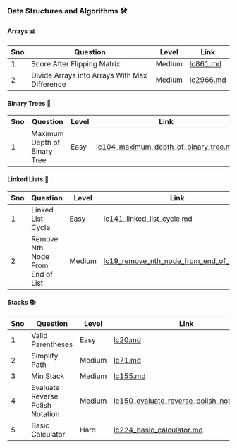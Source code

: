### Data Structures and Algorithms 🛠️

#### Arrays 📊

| Sno | Question                                         | Level  | Link                                                                                                 |
|-----|--------------------------------------------------|--------|------------------------------------------------------------------------------------------------------|
| 1   | Score After Flipping Matrix                     | Medium | [lc861.md](./arrays/lc861_score_after_flipping_matrix/lc861.md)                                      |
| 2   | Divide Arrays into Arrays With Max Difference   | Medium | [lc2966.md](./arrays/lc2966_divide_arrays_into_arrays_with_max_difference/lc2966.md)                |

#### Binary Trees 🌳

| Sno | Question                              | Level | Link                                                                                                     |
|-----|---------------------------------------|-------|----------------------------------------------------------------------------------------------------------|
| 1   | Maximum Depth of Binary Tree         | Easy  | [lc104_maximum_depth_of_binary_tree.md](./binary-trees/lc104_maximum_depth_of_binary_tree/lc104_maximum_depth_of_binary_tree.md) |

#### Linked Lists 🔗

| Sno | Question                                    | Level  | Link                                                                                           |
|-----|---------------------------------------------|--------|------------------------------------------------------------------------------------------------|
| 1   | Linked List Cycle                           | Easy   | [lc141_linked_list_cycle.md](./linked-lists/lc141_linked_list_cycle/lc141_linked_list_cycle.md) |
| 2   | Remove Nth Node From End of List           | Medium | [lc19_remove_nth_node_from_end_of_list.md](./linked-lists/lc19_remove_nth_node_from_end_of_list/lc19_remove_nth_node_from_end_of_list.md) |

#### Stacks 📚

| Sno | Question                                      | Level  | Link                                                               |
|-----|-----------------------------------------------|--------|--------------------------------------------------------------------|
| 1   | Valid Parentheses                             | Easy   | [lc20.md](./stacks/lc20_valid_parantheses/lc20.md)                 |
| 2   | Simplify Path                                 | Medium | [lc71.md](./stacks/lc71_simplify_path/lc71.md)                     |
| 3   | Min Stack                                     | Medium | [lc155.md](./stacks/lc155_min_stack/lc155.md)                      |
| 4   | Evaluate Reverse Polish Notation              | Medium | [lc150_evaluate_reverse_polish_notation.md](./stacks/lc150_evaluate_reverse_polish_notation/lc150_evaluate_reverse_polish_notation.md) |
| 5   | Basic Calculator                              | Hard   | [lc224_basic_calculator.md](./stacks/lc224_basic_calculator/lc224_basic_calculator.md) |
